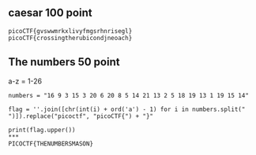 ## caesar 100 point 
```
picoCTF{gvswwmrkxlivyfmgsrhnrisegl}
picoCTF{crossingtherubicondjneoach}
```
## The numbers 50 point 
a-z = 1-26
```
numbers = "16 9 3 15 3 20 6 20 8 5 14 21 13 2 5 18 19 13 1 19 15 14"

flag = ''.join([chr(int(i) + ord('a') - 1) for i in numbers.split(" ")]).replace("picoctf", "picoCTF{") + "}"

print(flag.upper())
***
PICOCTF{THENUMBERSMASON}
```
